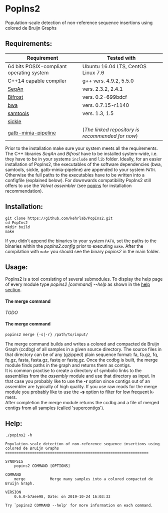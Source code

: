 # PopIns2
Population-scale detection of non-reference sequence insertions using colored de Bruijn Graphs

## Requirements:

| Requirement | Tested with |
| --- | --- |
| 64 bits POSIX-compliant operating system | Ubuntu 16.04 LTS, CentOS Linux 7.6 |
| C++14 capable compiler | g++ vers. 4.9.2, 5.5.0 |
| [SeqAn](https://www.seqan.de/) | vers. 2.3.2, 2.4.1 |
| [Bifrost](https://github.com/pmelsted/bfgraph) | vers. 0.2-699bdcf |
| [bwa](https://github.com/lh3/bwa) | vers. 0.7.15-r1140 |
| [samtools](https://github.com/samtools/samtools) | vers. 1.3, 1.5 |
| [sickle](https://github.com/najoshi/sickle) |  |
| [gatb-minia-pipeline](https://github.com/Krannich479/gatb-minia-pipeline) | (*The linked repository is recommended for now*) |

Prior to the installation make sure your system meets all the requirements. The C++ libraries *SeqAn* and *Bifrost* have to be installed system-wide, i.e. they have to be in your systems `include` and `lib` folder. Ideally, for an easier installation of PopIns2, the executables of the software dependencies (bwa, samtools, sickle, gatb-minia-pipeline) are appended to your system `PATH`. Otherwise the full paths to the executables have to be written into a configfile (explained below). For downwards compatibility PopIns2 still offers to use the *Velvet assembler* (see [popins](https://github.com/bkehr/popins) for installation recommendation).

## Installation:

```
git clone https://github.com/kehrlab/PopIns2.git
cd PopIns2
mkdir build
make
```

If you didn't append the binaries to your system `PATH`, set the paths to the binaries within the *popins2.config* prior to executing `make`. After the compilation with `make` you should see the binary *popins2* in the main folder.

## Usage:

PopIns2 is a tool consisting of several submodules. To display the help page of every module type _popins2 [command] --help_ as shown in the [help section](#help). 

#### The merge command

*TODO*

#### The merge command
```
popins2 merge {-s|-r} /path/to/input/
```
The merge command builds and writes a colored and compacted de Bruijn Graph (ccdbg) of all samples in a given source directory. The source files in that directory can be of any (gzipped) plain sequence format: fa, fa.gz, fq, fq.gz, fasta, fasta.gz, fastq or fastq.gz. Once the ccdbg is built, the merge module finds paths in the graph and returns them as contigs. \
It is common practise to create a directory of symbolic links to the assemblies from the _assembly_ module and use that directory as input. In that case you probably like to use the __-r__ option since contigs out of an assembler are typically of high quality. If you use raw reads for the merge module you probably like to use the __-s__ option to filter for low frequent k-mers. \
After completion the merge module returns the ccdbg and a file of merged contigs from all samples (called 'supercontigs').

## Help:

```
./popins2 -h

Population-scale detection of non-reference sequence insertions using colored de Bruijn Graphs
================================================================

SYNOPSIS
    popins2 COMMAND [OPTIONS]

COMMAND
    merge           Merge many samples into a colored compacted de Bruijn Graph.

VERSION
    0.6.0-b7aee98, Date: on 2019-10-24 16:03:33

Try `popins2 COMMAND --help' for more information on each command.

```
